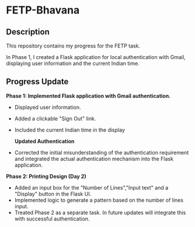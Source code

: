 # FETP-Bhavana
## Description 
This repository contains my progress for the FETP task.

In Phase 1, I created a Flask application for local authentication with Gmail, displaying user information and the current Indian time.

## Progress Update
  **Phase 1: Implemented Flask application with Gmail authentication.**
  - Displayed user information.
  - Added a clickable "Sign Out" link.
  - Included the current Indian time in the display

    **Updated Authentication**
  - Corrected the initial misunderstanding of the authentication requirement and integrated the actual authentication mechanism into the Flask application.
  
  **Phase 2: Printing Design (Day 2)**
  - Added an input box for the "Number of Lines","Input text" and a "Display" button in the Flask UI.
  - Implemented logic to generate a pattern based on the number of lines input.
  - Treated Phase 2 as a separate task. In future updates will integrate this with successful authentication.



 
